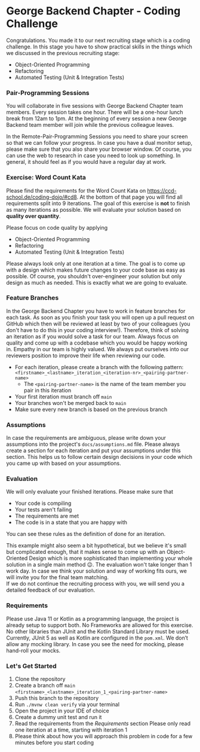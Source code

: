 # George Backend Chapter - Coding Challenge

Congratulations. You made it to our next recruiting stage which is a coding challenge.
In this stage you have to show practical skills in the things which we discussed in the previous recruiting stage:

- Object-Oriented Programming
- Refactoring
- Automated Testing (Unit & Integration Tests)

### Pair-Programming Sessions

You will collaborate in five sessions with George Backend Chapter team members.
Every session takes one hour. There will be a one-hour lunch break from 12am to 1pm.
At the beginning of every session a new George Backend team member will join while the previous colleague leaves.

In the Remote-Pair-Programming Sessions you need to share your screen so that we can follow your progress.
In case you have a dual monitor setup, please make sure that you also share your browser window.
Of course, you can use the web to research in case you need to look up something.
In general, it should feel as if you would have a regular day at work.

### Exercise: Word Count Kata

Please find the requirements for the Word Count Kata on https://ccd-school.de/coding-dojo/#cd8.
At the bottom of that page you will find all requirements split into 9 iterations.
The goal of this exercise is __not__ to finish as many iterations as possible.
We will evaluate your solution based on __quality over quantity__.

Please focus on code quality by applying

- Object-Oriented Programming
- Refactoring
- Automated Testing (Unit & Integration Tests)

Please always look only at one iteration at a time.
The goal is to come up with a design which makes future changes to your code base as easy as possible.
Of course, you shouldn't over-engineer your solution but only design as much as needed.
This is exactly what we are going to evaluate.

### Feature Branches

In the George Backend Chapter you have to work in feature branches for each task.
As soon as you finish your task you will open up a pull request on GitHub which then will be reviewed
at least by two of your colleagues (you don't have to do this in your coding interview!).
Therefore, think of solving an iteration as if you would solve a task for our team.
Always focus on quality and come up with a codebase which you would be happy working in.
Empathy in our team is highly valued.
We always put ourselves into our reviewers position to improve their life when reviewing our code.

- For each iteration, please create a branch with the following
  pattern: `<firstname>_<lastname>_iteration_<iteration-nr>_<pairing-partner-name>`
    - The `<pairing-partner-name>` is the name of the team member you pair in this iteration
- Your first iteration must branch off `main`
- Your branches won't be merged back to `main`
- Make sure every new branch is based on the previous branch

### Assumptions

In case the requirements are ambiguous, please write down your assumptions into the project's `docs/assumptions.md`
file.
Please always create a section for each iteration and put your assumptions under this section.
This helps us to follow certain design decisions in your code which you came up with based on your assumptions.

### Evaluation

We will only evaluate your finished iterations.
Please make sure that

- Your code is compiling
- Your tests aren't failing
- The requirements are met
- The code is in a state that you are happy with

You can see these rules as the definition of done for an iteration.

This example might also seem a bit hypothetical, but we believe it's small but complicated enough, that it makes sense
to come up with an Object-Oriented Design which is more sophisticated than implementing your whole solution in a single
main method 😉.
The evaluation won't take longer than 1 work day.
In case we think your solution and way of working fits ours, we will invite you for the final team matching.  
If we do not continue the recruiting process with you, we will send you a detailed feedback of our evaluation.

### Requirements

Please use Java 11 or Kotlin as a programming language, the project is already setup to support both.
No Frameworks are allowed for this exercise.
No other libraries than JUnit and the Kotlin Standard Library must be used.
Currently, JUnit 5 as well as Kotlin are configured in the `pom.xml`.
We don’t allow any mocking library.
In case you see the need for mocking, please hand-roll your mocks.

### Let's Get Started

1. Clone the repository
2. Create a branch off `main`  
   `<firstname>_<lastname>_iteration_1_<pairing-partner-name>`
3. Push this branch to the repository
4. Run `./mvnw clean verify` via your terminal
5. Open the project in your IDE of choice
6. Create a dummy unit test and run it
7. Read the requirements from the _Requirements_ section
   Please only read one iteration at a time, starting with iteration 1
8. Please think about how you will approach this problem in code for a few minutes before you start coding
